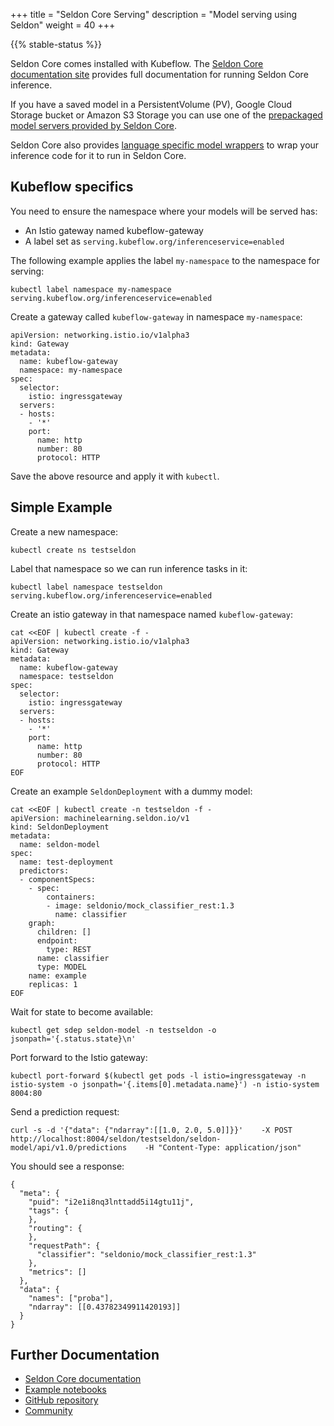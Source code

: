 +++
title = "Seldon Core Serving"
description = "Model serving using Seldon"
weight = 40
+++

{{% stable-status %}}

Seldon Core comes installed with Kubeflow. The [Seldon Core documentation site](https://docs.seldon.io/projects/seldon-core/en/latest/) provides full documentation for running Seldon Core inference.

If you have a saved model in a PersistentVolume (PV), Google Cloud Storage bucket or Amazon S3 Storage you can use one of the [prepackaged model servers provided by Seldon Core](https://docs.seldon.io/projects/seldon-core/en/latest/servers/overview.html).

Seldon Core also provides [language specific model wrappers](https://docs.seldon.io/projects/seldon-core/en/latest/wrappers/README.html) to wrap your inference code for it to run in Seldon Core.

## Kubeflow specifics

You need to ensure the namespace where your models will be served has:

* An Istio gateway named kubeflow-gateway
* A label set as `serving.kubeflow.org/inferenceservice=enabled`

The following example applies the label `my-namespace` to the namespace for serving:

```
kubectl label namespace my-namespace serving.kubeflow.org/inferenceservice=enabled
```

Create a gateway called `kubeflow-gateway` in namespace `my-namespace`:

```
apiVersion: networking.istio.io/v1alpha3
kind: Gateway
metadata:
  name: kubeflow-gateway
  namespace: my-namespace
spec:
  selector:
    istio: ingressgateway
  servers:
  - hosts:
    - '*'
    port:
      name: http
      number: 80
      protocol: HTTP
```

Save the above resource and apply it with `kubectl`.

## Simple Example


Create a new namespace:

```
kubectl create ns testseldon
```

Label that namespace so we can run inference tasks in it:

```
kubectl label namespace testseldon serving.kubeflow.org/inferenceservice=enabled
```

Create an istio gateway in that namespace named `kubeflow-gateway`:

```
cat <<EOF | kubectl create -f -
apiVersion: networking.istio.io/v1alpha3
kind: Gateway
metadata:
  name: kubeflow-gateway
  namespace: testseldon
spec:
  selector:
    istio: ingressgateway
  servers:
  - hosts:
    - '*'
    port:
      name: http
      number: 80
      protocol: HTTP
EOF
```

Create an example `SeldonDeployment` with a dummy model:


```
cat <<EOF | kubectl create -n testseldon -f -
apiVersion: machinelearning.seldon.io/v1
kind: SeldonDeployment
metadata:
  name: seldon-model
spec:
  name: test-deployment
  predictors:
  - componentSpecs:
    - spec:
        containers:
        - image: seldonio/mock_classifier_rest:1.3
          name: classifier
    graph:
      children: []
      endpoint:
        type: REST
      name: classifier
      type: MODEL
    name: example
    replicas: 1
EOF
```

Wait for state to become available:

```
kubectl get sdep seldon-model -n testseldon -o jsonpath='{.status.state}\n'
```

Port forward to the Istio gateway:

```
kubectl port-forward $(kubectl get pods -l istio=ingressgateway -n istio-system -o jsonpath='{.items[0].metadata.name}') -n istio-system 8004:80
```

Send a prediction request:

```
curl -s -d '{"data": {"ndarray":[[1.0, 2.0, 5.0]]}}'    -X POST http://localhost:8004/seldon/testseldon/seldon-model/api/v1.0/predictions    -H "Content-Type: application/json"
```

You should see a response:

```
{
  "meta": {
    "puid": "i2e1i8nq3lnttadd5i14gtu11j",
    "tags": {
    },
    "routing": {
    },
    "requestPath": {
      "classifier": "seldonio/mock_classifier_rest:1.3"
    },
    "metrics": []
  },
  "data": {
    "names": ["proba"],
    "ndarray": [[0.43782349911420193]]
  }
}
```


## Further Documentation

   * [Seldon Core documentation](https://docs.seldon.io/projects/seldon-core/en/latest/)
   * [Example notebooks](https://docs.seldon.io/projects/seldon-core/en/latest/examples/notebooks.html)
   * [GitHub repository](https://github.com/SeldonIO/seldon-core)
   * [Community](https://docs.seldon.io/projects/seldon-core/en/latest/developer/community.html)
